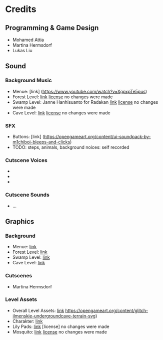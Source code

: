# Credits
## Programming & Game Design
- Mohamed Attia
- Martina Hermsdorf
- Lukas Liu
## Sound
### Background Music
- Menue: [link] (https://www.youtube.com/watch?v=XgpxpTe5pus)
- Forest Level: [link](https://opengameart.org/content/snow-about-a-castle) [license](https://www.gnu.org/licenses/gpl-3.0.html) no changes were made
- Swamp Level: Janne Hanhisuanto for Radakan [link](https://opengameart.org/content/radakan-del-erad) [license](https://creativecommons.org/licenses/by-sa/3.0/) no changes were made
- Cave Level: [link](https://opengameart.org/content/ice-cave) [license](https://creativecommons.org/licenses/by/4.0/) no changes were made
### SFX
- Buttons: [link] (https://opengameart.org/content/ui-soundpack-by-m1chiboi-bleeps-and-clicks)
- TODO: steps, animals, background noices: self recorded
### Cutscene Voices
- 
- 
- 
### Cutscene Sounds
- ...
## Graphics
### Background
- Menue: [link](https://www.vecteezy.com/vector-art/157170-scooter-pizzeria-free-vector)
- Forest Level: [link](https://cutewallpaper.org/download.php?file=/21/magic-forest-wallpapers/Enchanted-Forest-Wallpaper-Download-Enchanted-village-on-.jpg)
- Swamp Level: [link](https://cutewallpaper.org/21/swamp-wallpapers/44+-Louisiana-Swamp-Wallpaper-on-WallpaperSafari.jpg)
- Cave Level: [link](https://cutewallpaper.org/download.php?file=/21/cave-backgrounds/Free-download-cave-interior-background-by-sketcheth-digital-.jpg)
### Cutscenes
- Martina Hermsdorf
### Level Assets
- Overall Level Assets: [link](https://www.glitchthegame.com/)
https://opengameart.org/content/glitch-ilmenskie-undergroundcave-terrain-svg)
- Charakter: [link](https://opengameart.org/content/the-boy-free-sprites)
- Lily Pads: [link](https://opengameart.org/content/water-lily) [license] no changes were made
- Mosquito: [link](https://opengameart.org/content/lazy-mosquito) [license](https://creativecommons.org/licenses/by/4.0/) no changes were made